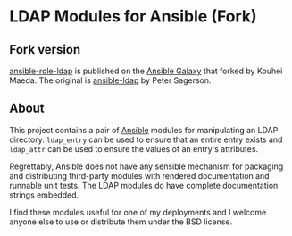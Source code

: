 # LDAP Modules for Ansible (Fork)

## Fork version

[ansible-role-ldap](https://github.com/mkouhei/ansible-role-ldap) is published on the [Ansible Galaxy](https://galaxy.ansible.com/detail#/role/6652) that forked by Kouhei Maeda.
The original is [ansible-ldap](https://bitbucket.org/psagers/ansible-ldap) by Peter Sagerson.

## About

This project contains a pair of [Ansible](http://www.ansible.com/home) modules
for manipulating an LDAP directory. `ldap_entry` can be used to ensure that an
entire entry exists and `ldap_attr` can be used to ensure the values of an
entry's attributes.

Regrettably, Ansible does not have any sensible mechanism for packaging and
distributing third-party modules with rendered documentation and runnable unit
tests. The LDAP modules do have complete documentation strings embedded.

I find these modules useful for one of my deployments and I welcome anyone else
to use or distribute them under the BSD license.
